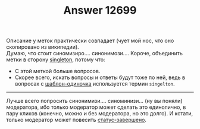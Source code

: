 ﻿---
title: "Answer 12699"
se.owner.user_id: 532877
se.owner.display_name: "Зонтик"
se.owner.link: "https://ru.meta.stackoverflow.com/users/532877/%d0%97%d0%be%d0%bd%d1%82%d0%b8%d0%ba"
se.answer_id: 12699
se.question_id: 12696
se.post_type: answer
se.is_accepted: False
---
<p>Описание у меток практически совпадает (чует мой нос, что оно скопировано из википедии).<br> Думаю, что стоит синомизиро.... синонимози.... Короче, объединить метки в сторону <a href="https://ru.stackoverflow.com/questions/tagged/singleton" class="post-tag" title="показать вопросы с меткой [singleton]" aria-label="показать вопросы с меткой [singleton]" rel="tag" aria-labelledby="tag-singleton-tooltip-container">singleton</a>, потому что:</p>
<ul>
<li>С этой меткой больше вопросов.</li>
<li>Скорее всего, искать вопросы и ответы будут тоже по ней, ведь в вопросах с <a href="https://ru.stackoverflow.com/questions/tagged/%d1%88%d0%b0%d0%b1%d0%bb%d0%be%d0%bd-%d0%be%d0%b4%d0%b8%d0%bd%d0%be%d1%87%d0%ba%d0%b0" class="post-tag" title="показать вопросы с меткой [шаблон-одиночка]" aria-label="показать вопросы с меткой [шаблон-одиночка]" rel="tag" aria-labelledby="tag-шаблон-одиночка-tooltip-container">шаблон-одиночка</a> используется термин <code>singelton</code>.</li>
</ul>
<hr />
<p>Лучше всего попросить синонимизи.... синоминизи... (ну вы поняли) модератора, ибо только модератор может сделать это единолично, в пару кликов (конечно, можно и без модератора, но это долго). И кстати, только модератор может повесить <a href="/questions/tagged/%d1%81%d1%82%d0%b0%d1%82%d1%83%d1%81-%d0%b7%d0%b0%d0%b2%d0%b5%d1%80%d1%88%d0%b5%d0%bd%d0%be" class="post-tag moderator-tag" title="показать вопросы с меткой [статус-завершено]" aria-label="показать вопросы с меткой [статус-завершено]" rel="tag" aria-labelledby="tag-статус-завершено-tooltip-container">статус-завершено</a>.</p>
